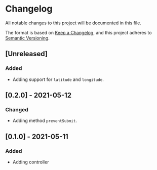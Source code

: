 # Changelog
All notable changes to this project will be documented in this file.

The format is based on [Keep a Changelog](https://keepachangelog.com/en/1.0.0/),
and this project adheres to [Semantic Versioning](https://semver.org/spec/v2.0.0.html).

## [Unreleased]

### Added

- Adding support for `latitude` and `longitude`.

## [0.2.0] - 2021-05-12

### Changed

- Adding method `preventSubmit`.

## [0.1.0] - 2021-05-11

### Added

- Adding controller
